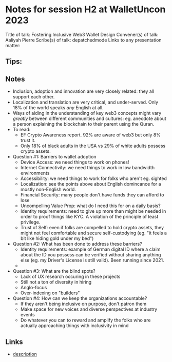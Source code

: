 # Notes for session H2 at WalletUncon 2023

Title of talk: Fostering Inclusive Web3 Wallet Design
Convener(s) of talk: Aaliyah Pierre
Scribe(s) of talk: depatchedmode
Links to any presentation matter:

Tips:
- 

## Notes

- Inclusion, adoption and innovation are very closely related: they all support each other.
- Localization and translation are very critical, and under-served. Only 18% of the world speaks *any* English at all.
- Ways of aiding in the understanding of key web3 concepts might vary *greatly* between different communities and cultures: eg. anecdote about a person explaining the blockchain to their parent using the Quran.
- To read: 
    - EF Crypto Awareness report. 92% are aware of web3 but only 8% trust it.
    - Only 18% of black adults in the USA vs 29% of white adults possess crypto assets.
- Question #1: Barriers to wallet adoption
    - Device Access: we need things to work on phones!
    - Internet Connectivity: we need things to work in low bandwidth environments
    - Accessibility: we need things to work for folks who aren't eg. sighted
    - Localization: see the points above about English domincance for a mostly non-English world.
    - Financial Security: many people don't have funds they can afford to lose
    - Uncompelling Value Prop: what do I need this for on a daily basis?
    - Identity requirements: need to give up more than might be needed in order to proof things like KYC. A violation of the principle of least privilege.
    - Trust of Self: even if folks are compelled to hold crypto assets, they might not feel comfortable and secure self-custodying (eg. "it feels a bit like hiding gold under my bed")
- Question #2: What has been done to address these barriers?
    - Identity requirements: example of German digital ID where a claim about the ID you possess can be verified without sharing anything else (eg. my Driver's License is still valid). Been running since 2021.
    - 
- Question #3: What are the blind spots?
    - Lack of UX research occuring in these projects
    - Still not a ton of diversity in hiring
    - Anglo-focus
    - Over-indexing on "builders"
- Question #4: How can we keep the organizations accountable?
    - If they aren't being inclusive on purpose, don't patron them
    - Make space for new voices and diverse perspectives at industry events
    - Do whatever you can to reward and amplify the folks who are actually approaching things with inclusivity in mind

## Links

- [description](https://example.com)
